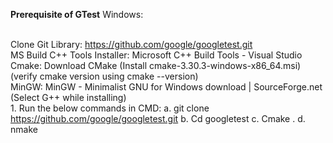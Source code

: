 **Prerequisite of GTest**
Windows:

<br>Clone Git Library: https://github.com/google/googletest.git
<br>MS Build C++ Tools Installer: Microsoft C++ Build Tools - Visual Studio 
<br>Cmake: Download CMake (Install cmake-3.30.3-windows-x86_64.msi) 
<br>(verify cmake version using cmake --version)
<br>MinGW:  MinGW - Minimalist GNU for Windows download | SourceForge.net
<br>(Select G++ while installing)
<br>
	1. Run the below commands in CMD:
		a. git clone https://github.com/google/googletest.git
		b. Cd googletest
		c. Cmake . 
		d. nmake


